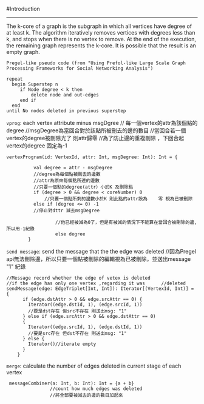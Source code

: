 #Introduction
***
The k-core of a graph is the subgraph in which all vertices have degree of at least k. The algorithm iteratively removes vertices with degrees less than k, and stops when there is no vertex to remove. At the end of the execution, the remaining graph represents the k-core. It is possible that the result is an empty graph.

`Pregel-like pseudo code (from "Using Prefol-like Large Scale Graph Processing Frameworks for Social Networking Analysis")`

	repeat
	  begin Superstep n
	     if Node degree < k then
	         delete node and out-edges
	     end if
	  end
	until No nodes deleted in previous superstep

`vprog`: each vertex attribute minus msgDgree
// 每一個vertex的attr為該個點的degree
//msgDegree為當回合對於該點所被刪去的邊的數目
//當回合若一個vertex的degree被刪除光了 則attr歸零
//為了防止邊的重複刪除 ，下回合起 vertex的degree 固定為-1
              
               
	vertexProgram(id: VertexId, attr: Int, msgDegree: Int): Int = {
	
		      val degree = attr - msgDegree
		      //degree為每個點被刪去的邊數 
		      //attr為原來每個點所連的邊數
		      //只要一個點的degree(attr）小於K 及刪除點
		      if (degree > 0 && degree < coreNumber) 0
			      //只要一個點所剩的邊數小於K 則此點的attr設為    零 視為已被刪除
		      else if (degree <= 0) -1
		      //停止對dttr 減去msgDegree
		      
                      //他已經被減為0了，但是有被減的情況下不能算在當回合被刪除的邊,所以用-1紀錄
                      else degree
		    }

`send message`:  send the message that the the edge was deleted
//因為Pregel api無法刪除邊，所以只要一個點被刪除的編輯視為已被刪除，並送出message "1" 紀錄
	
	//Message record whether the edge of vetex is deleted
    //if the edge has only one vertex ,regarding it was      //deleted
	sendMessage(edge: EdgeTriplet[Int, Int]): Iterator[(VertexId, Int)] = {
	      if (edge.dstAttr > 0 && edge.srcAttr == 0) {
	        Iterator((edge.dstId, 1), (edge.srcId, 1))
	        //要是dst存在 但src不存在 則送出msg: "1" 
	      } else if (edge.srcAttr > 0 && edge.dstAttr == 0) 
	      {
	        Iterator((edge.srcId, 1), (edge.dstId, 1))
	        //要是src存在 但dst不存在 則送出msg: "1" 
	      } else {
	        Iterator()//iterate empty
	      }
	    }
`merge`:  calculate the number of  edges deleted in current stage of each vertex

	 messageCombiner(a: Int, b: Int): Int = {a + b}
	                //count how much edges was deleted
                    //將全部要被減去的邊的數目加起來

